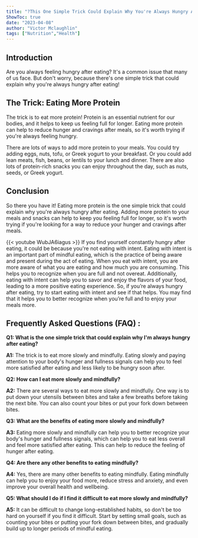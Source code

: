 ```yaml
---
title: "?This One Simple Trick Could Explain Why You're Always Hungry After Eating!"
ShowToc: true 
date: "2023-04-08"
author: "Victor Mclaughlin" 
tags: ["Nutrition","Health"]
---
```

## Introduction

Are you always feeling hungry after eating? It's a common issue that many of us face. But don't worry, because there's one simple trick that could explain why you're always hungry after eating!

## The Trick: Eating More Protein

The trick is to eat more protein! Protein is an essential nutrient for our bodies, and it helps to keep us feeling full for longer. Eating more protein can help to reduce hunger and cravings after meals, so it's worth trying if you're always feeling hungry.

There are lots of ways to add more protein to your meals. You could try adding eggs, nuts, tofu, or Greek yogurt to your breakfast. Or you could add lean meats, fish, beans, or lentils to your lunch and dinner. There are also lots of protein-rich snacks you can enjoy throughout the day, such as nuts, seeds, or Greek yogurt.

## Conclusion

So there you have it! Eating more protein is the one simple trick that could explain why you're always hungry after eating. Adding more protein to your meals and snacks can help to keep you feeling full for longer, so it's worth trying if you're looking for a way to reduce your hunger and cravings after meals.

{{< youtube WubJA6iagus >}} 
If you find yourself constantly hungry after eating, it could be because you're not eating with intent. Eating with intent is an important part of mindful eating, which is the practice of being aware and present during the act of eating. When you eat with intent, you are more aware of what you are eating and how much you are consuming. This helps you to recognize when you are full and not overeat. Additionally, eating with intent can help you to savor and enjoy the flavors of your food, leading to a more positive eating experience. So, if you’re always hungry after eating, try to start eating with intent and see if that helps. You may find that it helps you to better recognize when you’re full and to enjoy your meals more.

## Frequently Asked Questions (FAQ) :
**Q1: What is the one simple trick that could explain why I'm always hungry after eating?**

**A1:** The trick is to eat more slowly and mindfully. Eating slowly and paying attention to your body's hunger and fullness signals can help you to feel more satisfied after eating and less likely to be hungry soon after. 

**Q2: How can I eat more slowly and mindfully?**

**A2:** There are several ways to eat more slowly and mindfully. One way is to put down your utensils between bites and take a few breaths before taking the next bite. You can also count your bites or put your fork down between bites. 

**Q3: What are the benefits of eating more slowly and mindfully?**

**A3:** Eating more slowly and mindfully can help you to better recognize your body's hunger and fullness signals, which can help you to eat less overall and feel more satisfied after eating. This can help to reduce the feeling of hunger after eating. 

**Q4: Are there any other benefits to eating mindfully?**

**A4:** Yes, there are many other benefits to eating mindfully. Eating mindfully can help you to enjoy your food more, reduce stress and anxiety, and even improve your overall health and wellbeing. 

**Q5: What should I do if I find it difficult to eat more slowly and mindfully?**

**A5:** It can be difficult to change long-established habits, so don't be too hard on yourself if you find it difficult. Start by setting small goals, such as counting your bites or putting your fork down between bites, and gradually build up to longer periods of mindful eating.




